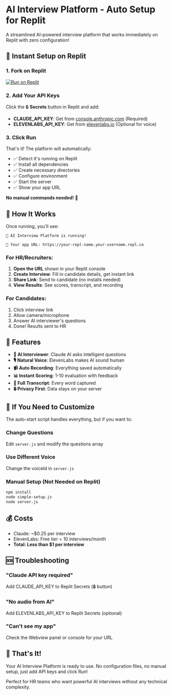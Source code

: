 # AI Interview Platform - Auto Setup for Replit

A streamlined AI-powered interview platform that works immediately on Replit with zero configuration!

## 🚀 Instant Setup on Replit

### 1. Fork on Replit
[![Run on Replit](https://replit.com/badge/github/Sushiramenai/interview-platform)](https://replit.com/github/Sushiramenai/interview-platform)

### 2. Add Your API Keys
Click the 🔒 **Secrets** button in Replit and add:
- **CLAUDE_API_KEY**: Get from [console.anthropic.com](https://console.anthropic.com/) (Required)
- **ELEVENLABS_API_KEY**: Get from [elevenlabs.io](https://elevenlabs.io/) (Optional for voice)

### 3. Click Run
That's it! The platform will automatically:
- ✅ Detect it's running on Replit
- ✅ Install all dependencies
- ✅ Create necessary directories
- ✅ Configure environment
- ✅ Start the server
- ✅ Show your app URL

**No manual commands needed!** 🎉

## 💼 How It Works

Once running, you'll see:
```
🚀 AI Interview Platform is running!

🔗 Your app URL: https://your-repl-name.your-username.repl.co
```

### For HR/Recruiters:

1. **Open the URL** shown in your Replit console
2. **Create Interview**: Fill in candidate details, get instant link
3. **Share Link**: Send to candidate (no installs needed)
4. **View Results**: See scores, transcript, and recording

### For Candidates:

1. Click interview link
2. Allow camera/microphone
3. Answer AI interviewer's questions
4. Done! Results sent to HR

## 🎯 Features

- **🤖 AI Interviewer**: Claude AI asks intelligent questions
- **🎙️ Natural Voice**: ElevenLabs makes AI sound human
- **📹 Auto Recording**: Everything saved automatically
- **📊 Instant Scoring**: 1-10 evaluation with feedback
- **📝 Full Transcript**: Every word captured
- **🔒 Privacy First**: Data stays on your server

## 🔧 If You Need to Customize

The auto-start script handles everything, but if you want to:

### Change Questions
Edit `server.js` and modify the questions array

### Use Different Voice
Change the voiceId in `server.js`

### Manual Setup (Not Needed on Replit)
```bash
npm install
node simple-setup.js
node server.js
```

## 💰 Costs

- Claude: ~$0.25 per interview
- ElevenLabs: Free tier = 10 interviews/month
- **Total: Less than $1 per interview**

## 🆘 Troubleshooting

### "Claude API key required"
Add CLAUDE_API_KEY to Replit Secrets (🔒 button)

### "No audio from AI"
Add ELEVENLABS_API_KEY to Replit Secrets (optional)

### "Can't see my app"
Check the Webview panel or console for your URL

## 🚀 That's It!

Your AI Interview Platform is ready to use. No configuration files, no manual setup, just add API keys and click Run!

Perfect for HR teams who want powerful AI interviews without any technical complexity.